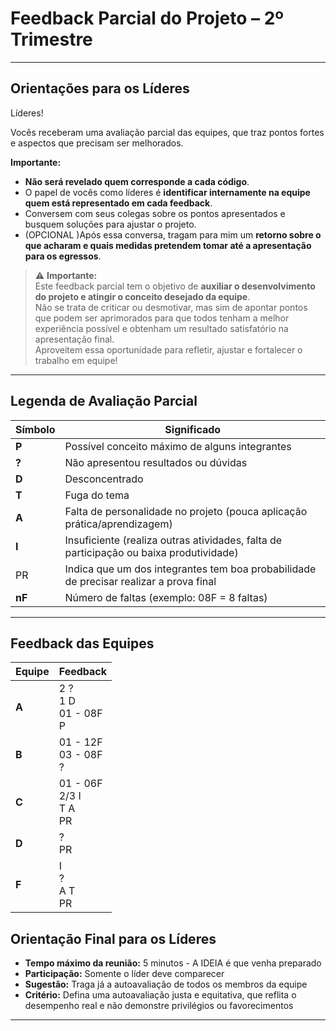 # Feedback Parcial do Projeto – 2º Trimestre

---

## Orientações para os Líderes

Líderes!

Vocês receberam uma avaliação parcial das equipes, que traz pontos fortes e aspectos que precisam ser melhorados.  

**Importante:**  
- **Não será revelado quem corresponde a cada código**.  
- O papel de vocês como líderes é **identificar internamente na equipe quem está representado em cada feedback**.  
- Conversem com seus colegas sobre os pontos apresentados e busquem soluções para ajustar o projeto.  
- (OPCIONAL )Após essa conversa, tragam para mim um **retorno sobre o que acharam e quais medidas pretendem tomar até a apresentação para os egressos**.  


> ⚠️ **Importante:**  
> Este feedback parcial tem o objetivo de **auxiliar o desenvolvimento do projeto e atingir o conceito desejado da equipe**.  
> Não se trata de criticar ou desmotivar, mas sim de apontar pontos que podem ser aprimorados para que todos tenham a melhor experiência possível e obtenham um resultado satisfatório na apresentação final.  
> Aproveitem essa oportunidade para refletir, ajustar e fortalecer o trabalho em equipe!

---

## Legenda de Avaliação Parcial

| Símbolo        | Significado                                                           |
|----------------|----------------------------------------------------------------------|
| **P**          | Possível conceito máximo de alguns integrantes                       |
| **?**          | Não apresentou resultados ou dúvidas                                 |
| **D**          | Desconcentrado                                                      |
| **T**          | Fuga do tema                                                        |
| **A**          | Falta de personalidade no projeto (pouca aplicação prática/aprendizagem) |
| **I**          | Insuficiente (realiza outras atividades, falta de participação ou baixa produtividade) |
| PR | Indica que um dos integrantes tem boa probabilidade de precisar realizar a prova final |
| **nF**         | Número de faltas (exemplo: 08F = 8 faltas)                         |

---

## Feedback das Equipes

| Equipe | Feedback                                  |
|--------|-------------------------------------------|
| **A**  | 2 ?<br>1 D<br>01 - 08F<br>P       |
| **B**  | 01 - 12F<br>03 - 08F<br>?           |
| **C**  | 01 - 06F<br>2/3 I<br>T A<br>PR           | 
| **D**  | ?<br>PR                                       |
| **F**  | I<br>?<br>A T<br>PR                           | 


## Orientação Final para os Líderes

- **Tempo máximo da reunião:** 5 minutos  -  A IDEIA é que venha preparado     
- **Participação:** Somente o líder deve comparecer  
- **Sugestão:** Traga já a autoavaliação de todos os membros da equipe  
- **Critério:** Defina uma autoavaliação justa e equitativa, que reflita o desempenho real e não demonstre privilégios ou favorecimentos  


---


